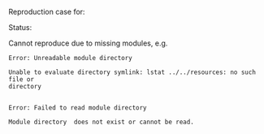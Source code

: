 Reproduction case for:

Status:

Cannot reproduce due to missing modules, e.g.
```
Error: Unreadable module directory

Unable to evaluate directory symlink: lstat ../../resources: no such file or
directory


Error: Failed to read module directory

Module directory  does not exist or cannot be read.
```
